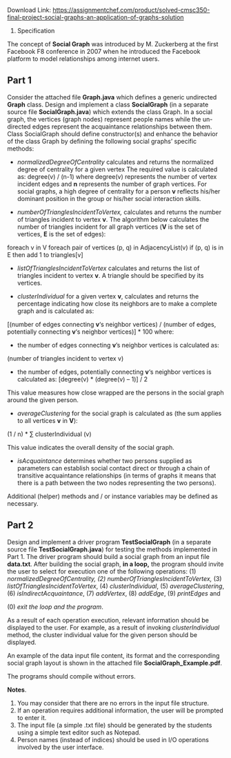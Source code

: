 Download Link: https://assignmentchef.com/product/solved-cmsc350-final-project-social-graphs-an-application-of-graphs-solution
<br>



1.  Specification

The concept of <strong>Social Graph</strong> was introduced by M. Zuckerberg at the first Facebook F8 conference in 2007 when he introduced the Facebook platform to model relationships among internet users.

<h2>Part 1</h2>

<strong> </strong>Consider the attached file <strong>Graph.java</strong> which defines a generic undirected <strong>Graph</strong> class. Design and implement a class <strong>SocialGraph</strong> (in a separate source file <strong>SocialGraph.java</strong>) which extends the class Graph. In a social graph, the vertices (graph nodes) represent people names while the un-directed edges represent the acquaintance relationships between them. Class SocialGraph should define constructor(s) and enhance the behavior of the class Graph by defining the following social graphs’ specific methods:




<ul>

 <li><em>normalizedDegreeOfCentrality</em> calculates and returns the normalized degree of centrality for a given vertex The required value is calculated as: degree(v) / (n-1) where degree(v) represents the number of vertex incident edges and <strong>n</strong> represents the number of graph vertices. For social graphs, a high degree of centrality for a person <strong>v</strong> reflects his/her dominant position in the group or his/her social interaction skills.</li>

</ul>




<ul>

 <li><em>numberOfTrianglesIncidentToVertex, </em>calculates and returns the number of triangles incident to vertex <strong>v</strong>. The algorithm below calculates the number of triangles incident for all graph vertices (<strong>V</strong> is the set of vertices, <strong>E</strong> is the set of edges):</li>

</ul>




foreach v in V                  foreach pair of vertices (p, q) in AdjacencyList(v)                       if (p, q) is in E then add 1 to triangles[v]




<ul>

 <li><em>listOfTrianglesIncidentToVertex</em> calculates and returns the list of triangles incident to vertex <strong>v</strong>. A triangle should be specified by its vertices.</li>

</ul>




<ul>

 <li><em>clusterIndividual</em> for a given vertex <strong>v</strong>, calculates and returns the percentage indicating how close its neighbors are to make a complete graph and is calculated as:</li>

</ul>

[(number of edges connecting <strong>v</strong>‘s neighbor vertices) / (number of edges, potentially connecting  <strong>v</strong>‘s neighbor vertices)] * 100 where:

<ul>

 <li>the number of edges connecting <strong>v</strong>’s neighbor vertices is calculated as:</li>

</ul>

(number of triangles incident to vertex v)

<ul>

 <li>the number of edges, potentially connecting <strong>v</strong>‘s neighbor vertices is calculated as: [degree(v) * (degree(v) – 1)] / 2</li>

</ul>




This value measures how close wrapped are the persons in the social graph around the given person.




<ul>

 <li><em>averageClustering</em> for the social graph is calculated as (the sum applies to all vertices <strong>v</strong> in <strong>V</strong>):</li>

</ul>

(1 / n) * ∑ clusterIndividual (v)

This value indicates the overall density of the social graph.




<ul>

 <li><em>isAcquaintance </em>determines whether two persons supplied as parameters can establish social contact direct or through a chain of transitive acquaintance relationships (in terms of graphs it means that there is a path between the two nodes representing the two persons).</li>

</ul>




Additional (helper) methods and / or instance variables may be defined as necessary.




<h2>Part 2</h2>




Design and implement a driver program <strong>TestSocialGraph</strong> (in a separate source file <strong>TestSocialGraph.java</strong>) for testing the methods implemented in Part 1. The driver program should build a social graph from an input file <strong>data.txt</strong>. After building the social graph, <strong>in a loop,</strong> the program should invite the user to select for execution one of the following operations: (1) <em>normalizedDegreeOfCentrality, (2) numberOfTrianglesIncidentToVertex,</em> (3) <em>listOfTrianglesIncidentToVertex</em>, (4) <em>clusterIndividual</em>, (5) <em>averageClustering</em>, (6) <em>isIndirectAcquaintance</em>,  (7) <em>addVertex</em>, (8) <em>addEdge</em>, (9) <em>printEdges </em>and

(0) <em>exit the loop and the program</em>.

As a result of each operation execution, relevant information should be displayed to the user. For example, as a result of invoking <em>clusterIndividual</em> method, the cluster individual value for the given person should be displayed.




An example of the data input file content, its format and the corresponding social graph layout is shown in the attached file <strong>SocialGraph_Example.pdf</strong>.




The programs should compile without errors.




<strong>Notes</strong>.

<ol>

 <li>You may consider that there are no errors in the input file structure.</li>

 <li>If an operation requires additional information, the user will be prompted to enter it.</li>

 <li>The input file (a simple .txt file) should be generated by the students using a simple text editor such as Notepad.</li>

 <li>Person names (instead of indices) should be used in I/O operations involved by the user interface.</li>

</ol>






